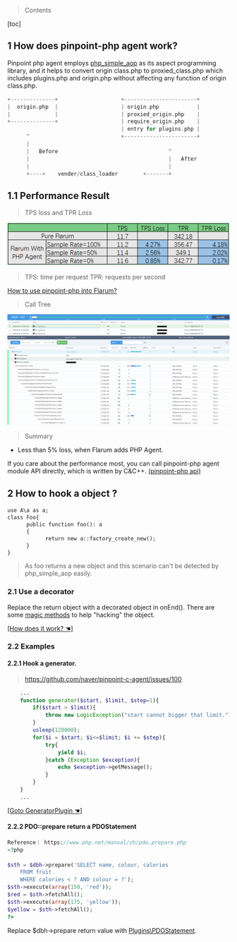 ﻿
> Contents

[toc]

## 1 How does pinpoint-php agent work?

Pinpoint php agent employs [php_simple_aop](https://github.com/eeliu/php_simple_aop) as its aspect programming library, and it helps to convert origin class.php to proxied_class.php which includes plugins.php and origin.php without affecting any function of origin class.php.

``` php
+--------------+                    +-----------------------+
|  origin.php  |                    | origin.php            |
|              |                    | proxied_origin.php    |
+--------------+                    | require_origin.php    |
                                    | entry for plugins.php |
      ^                             +-----------------------+
      |
      |   Before                                   ^
      |                                            |   After
      |                                            |
      +----+    vender/class_loader        +-------+

```

## 1.1 Performance Result

> TPS loss and TPR Loss

![FlarumPerformanceTest](../images/FlarumPerformanceTest.png)

> TPS: time per request 
> TPR: requests per second

[How to use pinpoint-php into Flarum?](/Example/PHP/demo/Flarum-demo/Reademe.md)

>  Call Tree

![CallTree](../images/Flarum-callstack.png)

> Summary
* Less than 5% loss, when Flarum adds PHP Agent.

If you care about the performance most, you can call pinpoint-php agent module API directly, which is written by C&C++. [(pinpoint-php api)](../../src/PHP/pinpoint_php_api.php)

## 2 How to hook a object ?

```
use A\a as a;
class Foo{
      public function foo(): a
      {
            return new a::factory_create_new();
      }
}

```

> As foo returns a new object and this scenario can't be detected by php_simple_aop easily.

### 2.1 Use a decorator

Replace the return object with a decorated object in onEnd(). There are some [magic methods](https://www.php.net/manual/en/language.oop5.magic.php) to help "hacking" the object.

[ [How does it work? ☚]](../../Example/PHP/Plugins/InstancePlugins.php)


### 2.2 Examples

#### 2.2.1 Hook a generator.

> https://github.com/naver/pinpoint-c-agent/issues/100

``` php
    ...
    function generator($start, $limit, $step=1){
        if($start > $limit){
            throw new LogicException("start cannot bigger that limit.");
        }
        usleep(120000);
        for($i = $start; $i<=$limit; $i += $step){
            try{
                yield $i;
            }catch (Exception $exception){
                echo $exception->getMessage();
            }
        }
    }
    ...
```
[ [Goto GeneratorPlugin ☚] ](../../Example/PHP/Plugins/GeneratorPlugin.php)

#### 2.2.2 PDO::prepare return a PDOStatement

``` php
Reference： https://www.php.net/manual/zh/pdo.prepare.php
<?php

$sth = $dbh->prepare('SELECT name, colour, calories
    FROM fruit
    WHERE calories < ? AND colour = ?');
$sth->execute(array(150, 'red'));
$red = $sth->fetchAll();
$sth->execute(array(175, 'yellow'));
$yellow = $sth->fetchAll();
?>

```

Replace $dbh->prepare return value with [Plugins\PDOStatement](../../Example/PHP/Plugins/PDOStatement.php).

